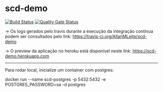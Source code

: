 # scd-demo

[![Build Status](https://travis-ci.org/AllanMLeite/scd-demo.svg?branch=master)](https://travis-ci.org/AllanMLeite/scd-demo)
[![Quality Gate Status](https://sonarcloud.io/api/project_badges/measure?project=AllanMLeite_scd-demo&metric=alert_status)](https://sonarcloud.io/dashboard?id=AllanMLeite_scd-demo)

 -> Os logs gerados pelo travis durante a execução da integração contínua podem ser consultados pelo link: 
	https://travis-ci.org/AllanMLeite/scd-demo

 -> O preview da aplicação no heroku está disponível neste link: https://scd-demo.herokuapp.com

----------
Para rodar local, inicialize um container com postgres:

docker run --name scd-postgres -p 5432:5432 -e POSTGRES_PASSWORD=sa -d postgres
